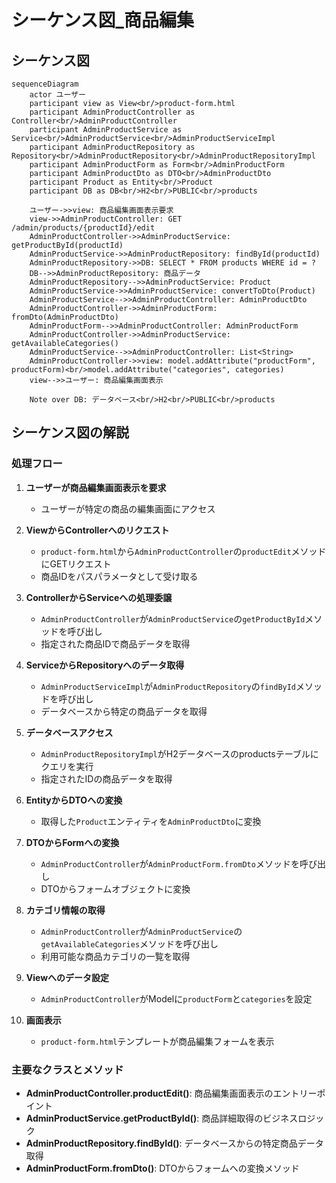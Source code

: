 # シーケンス図_商品編集

## シーケンス図

```mermaid
sequenceDiagram
    actor ユーザー
    participant view as View<br/>product-form.html
    participant AdminProductController as Controller<br/>AdminProductController
    participant AdminProductService as Service<br/>AdminProductService<br/>AdminProductServiceImpl
    participant AdminProductRepository as Repository<br/>AdminProductRepository<br/>AdminProductRepositoryImpl
    participant AdminProductForm as Form<br/>AdminProductForm
    participant AdminProductDto as DTO<br/>AdminProductDto
    participant Product as Entity<br/>Product
    participant DB as DB<br/>H2<br/>PUBLIC<br/>products

    ユーザー->>view: 商品編集画面表示要求
    view->>AdminProductController: GET /admin/products/{productId}/edit
    AdminProductController->>AdminProductService: getProductById(productId)
    AdminProductService->>AdminProductRepository: findById(productId)
    AdminProductRepository->>DB: SELECT * FROM products WHERE id = ?
    DB-->>AdminProductRepository: 商品データ
    AdminProductRepository-->>AdminProductService: Product
    AdminProductService->>AdminProductService: convertToDto(Product)
    AdminProductService-->>AdminProductController: AdminProductDto
    AdminProductController->>AdminProductForm: fromDto(AdminProductDto)
    AdminProductForm-->>AdminProductController: AdminProductForm
    AdminProductController->>AdminProductService: getAvailableCategories()
    AdminProductService-->>AdminProductController: List<String>
    AdminProductController->>view: model.addAttribute("productForm", productForm)<br/>model.addAttribute("categories", categories)
    view-->>ユーザー: 商品編集画面表示

    Note over DB: データベース<br/>H2<br/>PUBLIC<br/>products
```

## シーケンス図の解説

### 処理フロー
1. **ユーザーが商品編集画面表示を要求**
   - ユーザーが特定の商品の編集画面にアクセス

2. **ViewからControllerへのリクエスト**
   - `product-form.html`から`AdminProductController`の`productEdit`メソッドにGETリクエスト
   - 商品IDをパスパラメータとして受け取る

3. **ControllerからServiceへの処理委譲**
   - `AdminProductController`が`AdminProductService`の`getProductById`メソッドを呼び出し
   - 指定された商品IDで商品データを取得

4. **ServiceからRepositoryへのデータ取得**
   - `AdminProductServiceImpl`が`AdminProductRepository`の`findById`メソッドを呼び出し
   - データベースから特定の商品データを取得

5. **データベースアクセス**
   - `AdminProductRepositoryImpl`がH2データベースのproductsテーブルにクエリを実行
   - 指定されたIDの商品データを取得

6. **EntityからDTOへの変換**
   - 取得した`Product`エンティティを`AdminProductDto`に変換

7. **DTOからFormへの変換**
   - `AdminProductController`が`AdminProductForm.fromDto`メソッドを呼び出し
   - DTOからフォームオブジェクトに変換

8. **カテゴリ情報の取得**
   - `AdminProductController`が`AdminProductService`の`getAvailableCategories`メソッドを呼び出し
   - 利用可能な商品カテゴリの一覧を取得

9. **Viewへのデータ設定**
   - `AdminProductController`がModelに`productForm`と`categories`を設定

10. **画面表示**
    - `product-form.html`テンプレートが商品編集フォームを表示

### 主要なクラスとメソッド
- **AdminProductController.productEdit()**: 商品編集画面表示のエントリーポイント
- **AdminProductService.getProductById()**: 商品詳細取得のビジネスロジック
- **AdminProductRepository.findById()**: データベースからの特定商品データ取得
- **AdminProductForm.fromDto()**: DTOからフォームへの変換メソッド 